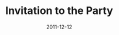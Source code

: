 ---
layout: music 
title: "Invitation to the Party"
series: "RSVP"
date: 2011-12-12 
description: "Brian Tome talks about extending the invitation."
audio: "http://www.crossroads.net/players/media/hq/rsvp03.mp3"
audio-duration: "33:51"
src: "http://www.crossroads.net/players/media/series/RSVP_190x110.jpg"
---